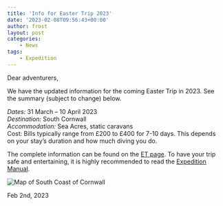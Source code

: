 ```yaml
---
title: 'Info for Easter Trip 2023'
date: '2023-02-08T09:56:43+00:00'
author: frost
layout: post
categories:
    - News
tags:
    - Expedition
---
```


Dear adventurers,

We have the updated information for the coming Easter Trip in 2023. See the summary (subject to change) below.

*Dates:* 31 March – 10 April 2023  
*Destination:* South Cornwall  
*Accommodation:* Sea Acres, static caravans  
Cost: Bills typically range from £200 to £400 for 7-10 days. This depends on your stay’s duration and how much diving you do.

The complete information can be found on the [ET page](https://ouueg.com/diving/easter-trip/). To have your trip safe and entertaining, it is highly recommended to read the [Expedition Manual](https://ouueg.com/diving/easter-trip/).

![Map of South Coast of Cornwall](https://ouueg.com/wp-content/uploads/2023/02/etmap.jpg)

Feb 2nd, 2023
